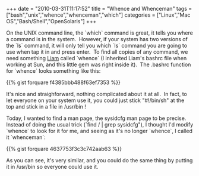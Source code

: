 +++
date = "2010-03-31T11:17:52"
title = "Whence and Whenceman"
tags = ["bash","unix","whence","whenceman","which"]
categories = ["Linux","Mac OS","Bash/Shell","OpenSolaris"]
+++

On the UNIX command line, the \`which\` command is great, it tells you where a command is in the system.  However, if your system has two versions of the \`ls\` command, it will only tell you which \`ls\` command you are going to use when tap it in and press enter.  To find all copies of any command, we need something [Liam][1] called \`whence\` (I inherited Liam's bashrc file when working at Sun, and this little gem was right inside it).  The .bashrc function for \`whence\` looks something like this: 
 
{{% gist forquare f4385bbb488f63ef7353 %}}
 
It's nice and straighforward, nothing complicated about it at all.  In fact, to let everyone on your system use it, you could just stick "#!/bin/sh" at the top and stick in a file in /usr/bin ! 
 
Today, I wanted to find a man page, the sysidcfg man page to be precise.  Instead of doing the usual trick (\`find / | grep sysidcfg"), I thought I'd modify \`whence\` to look for it for me, and seeing as it's no longer \`whence\`, I called it \`whenceman\`: 
 
{{% gist forquare 4637753f3c3c742aab63 %}}
 
As you can see, it's very similar, and you could do the same thing by putting it in /usr/bin so everyone could use it.

  [1]: http://lamsey.co.uk/journal.htm
